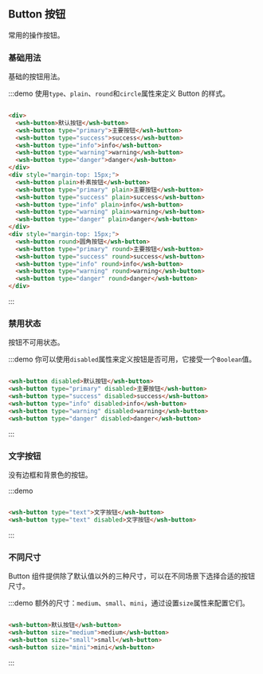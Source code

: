 <script>
  export default {
    data () {
      return {
      }
    },
    methods: {
    }
  }
</script>
## Button 按钮
常用的操作按钮。

### 基础用法
基础的按钮用法。

:::demo 使用`type`、`plain`、`round`和`circle`属性来定义 Button 的样式。
``` html

<div>
  <wsh-button>默认按钮</wsh-button>
  <wsh-button type="primary">主要按钮</wsh-button>
  <wsh-button type="success">success</wsh-button>
  <wsh-button type="info">info</wsh-button>
  <wsh-button type="warning">warning</wsh-button>
  <wsh-button type="danger">danger</wsh-button>
</div>
<div style="margin-top: 15px;">
  <wsh-button plain>朴素按钮</wsh-button>
  <wsh-button type="primary" plain>主要按钮</wsh-button>
  <wsh-button type="success" plain>success</wsh-button>
  <wsh-button type="info" plain>info</wsh-button>
  <wsh-button type="warning" plain>warning</wsh-button>
  <wsh-button type="danger" plain>danger</wsh-button>
</div>
<div style="margin-top: 15px;">
  <wsh-button round>圆角按钮</wsh-button>
  <wsh-button type="primary" round>主要按钮</wsh-button>
  <wsh-button type="success" round>success</wsh-button>
  <wsh-button type="info" round>info</wsh-button>
  <wsh-button type="warning" round>warning</wsh-button>
  <wsh-button type="danger" round>danger</wsh-button>
</div>
```
:::

### 禁用状态
按钮不可用状态。

:::demo 你可以使用`disabled`属性来定义按钮是否可用，它接受一个`Boolean`值。
``` html

<wsh-button disabled>默认按钮</wsh-button>
<wsh-button type="primary" disabled>主要按钮</wsh-button>
<wsh-button type="success" disabled>success</wsh-button>
<wsh-button type="info" disabled>info</wsh-button>
<wsh-button type="warning" disabled>warning</wsh-button>
<wsh-button type="danger" disabled>danger</wsh-button>
```
:::

### 文字按钮
没有边框和背景色的按钮。

:::demo
``` html

<wsh-button type="text">文字按钮</wsh-button>
<wsh-button type="text" disabled>文字按钮</wsh-button>
```
:::

### 不同尺寸
Button 组件提供除了默认值以外的三种尺寸，可以在不同场景下选择合适的按钮尺寸。

:::demo 额外的尺寸：`medium`、`small`、`mini`，通过设置`size`属性来配置它们。
``` html

<wsh-button>默认按钮</wsh-button>
<wsh-button size="medium">medium</wsh-button>
<wsh-button size="small">small</wsh-button>
<wsh-button size="mini">mini</wsh-button>
```
:::